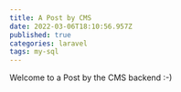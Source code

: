 ```yaml
---
title: A Post by CMS
date: 2022-03-06T18:10:56.957Z
published: true
categories: laravel
tags: my-sql
---
```

Welcome to a Post by the CMS backend :-)